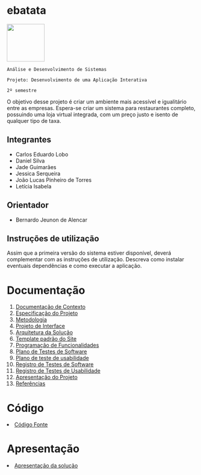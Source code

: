 # ebatata

<img src="https://github.com/ICEI-PUC-Minas-PMV-ADS/pmv-ads-2022-2-e2-proj-int-t6-ebatata/blob/main/docs/img/wireframe_images/297650095_173719791890318_4560259506696956481_n-removebg-preview%20(1).png" width="100" />


`Análise e Desenvolvimento de Sistemas`

`Projeto: Desenvolvimento de uma Aplicação Interativa`

`2º semestre`

O objetivo desse projeto é criar um ambiente mais acessível e igualitário entre as empresas. Espera-se criar um sistema para restaurantes completo, possuindo uma loja virtual integrada, com um preço justo e isento de qualquer tipo de taxa.

## Integrantes

* Carlos Eduardo Lobo 
* Daniel Silva
* Jade Guimarães 
* Jessica Serqueira
* João Lucas Pinheiro de Torres
* Letícia Isabela
 


## Orientador

* Bernardo Jeunon de Alencar

## Instruções de utilização

Assim que a primeira versão do sistema estiver disponível, deverá complementar com as instruções de utilização. Descreva como instalar eventuais dependências e como executar a aplicação.

# Documentação

<ol>
<li><a href="docs/01-Documentação de Contexto.md"> Documentação de Contexto</a></li>
<li><a href="docs/02-Especificação do Projetoto.md"> Especificação do Projeto</a></li>
<li><a href="docs/03-Metodologia.md"> Metodologia</a></li>
<li><a href="docs/04-Projeto de Interface.md"> Projeto de Interface</a></li>
<li><a href="docs/05-Arquitetura da Solução.md"> Arquitetura da Solução</a></li>
<li><a href="docs/06-Template padrão do Site.md"> Template padrão do Site</a></li>
<li><a href="docs/07-Programação de Funcionalidades.md"> Programação de Funcionalidades</a></li>
<li><a href="docs/08-Plano de Testes de Software.md"> Plano de Testes de Software</a></li>
<li><a href="docs/09-Plano de teste de usabilidade.md"> Plano de teste de usabilidade</a></li>
<li><a href="docs/10-Registro de Testes de Software.md"> Registro de Testes de Software</a></li>
<li><a href="11-Registro de Testes de Usabilidade.md"> Registro de Testes de Usabilidade</a></li>
<li><a href="12-Apresentação do Projeto.md"> Apresentação do Projeto</a></li>
<li><a href="13-Referências.md"> Referências</a></li>
</ol>

# Código

<li><a href="src/README.md"> Código Fonte</a></li>

# Apresentação

<li><a href="presentation/README.md"> Apresentação da solução</a></li>
